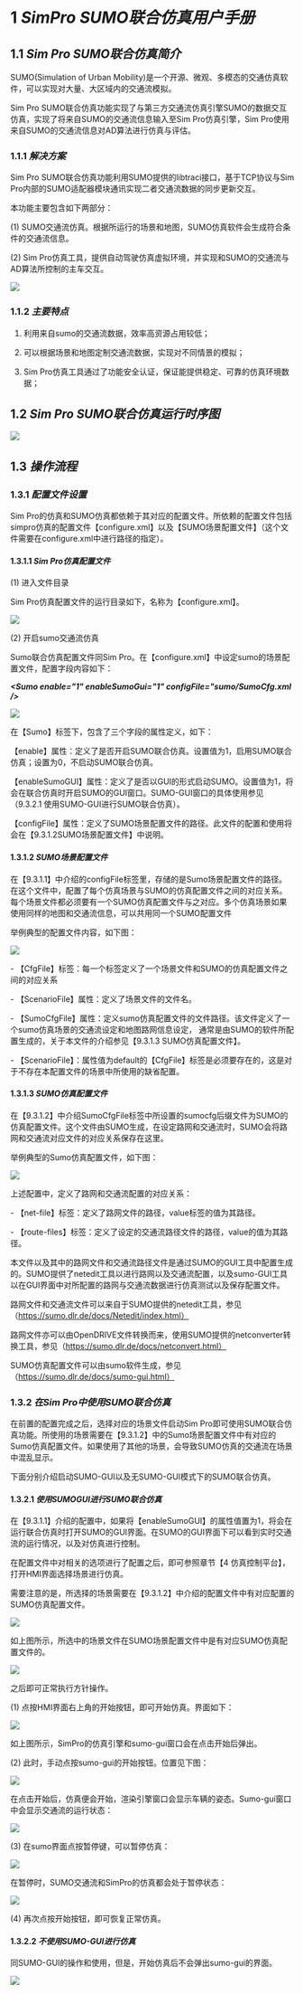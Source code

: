 # **1** ***SimPro SUMO联合仿真用户手册***

## **1.1** ***Sim Pro SUMO联合仿真简介***

SUMO(Simulation of Urban Mobility)是一个开源、微观、多模态的交通仿真软件，可以实现对大量、大区域内的交通流模拟。

Sim Pro SUMO联合仿真功能实现了与第三方交通流仿真引擎SUMO的数据交互仿真，实现了将来自SUMO的交通流信息输入至Sim Pro仿真引擎，Sim Pro使用来自SUMO的交通流信息对AD算法进行仿真与评估。

### **1.1.1** ***解决方案***

Sim Pro SUMO联合仿真功能利用SUMO提供的libtraci接口，基于TCP协议与Sim Pro内部的SUMO适配器模块通讯实现二者交通流数据的同步更新交互。

本功能主要包含如下两部分：

(1) SUMO交通流仿真。根据所运行的场景和地图，SUMO仿真软件会生成符合条件的交通流信息。

(2) Sim Pro仿真工具，提供自动驾驶仿真虚拟环境，并实现和SUMO的交通流与AD算法所控制的主车交互。

![](..\img\14\screenshot-20230428-153301.png)

### **1.1.2** ***主要特点***

1)	利用来自sumo的交通流数据，效率高资源占用较低；

2. 可以根据场景和地图定制交通流数据，实现对不同情景的模拟；

3)	Sim Pro仿真工具通过了功能安全认证，保证能提供稳定、可靠的仿真环境数据；

## **1.2** ***Sim Pro SUMO联合仿真运行时序图***

![](..\img\14\image.png)

## **1.3** ***操作流程***

### **1.3.1** ***配置文件设置***

Sim Pro的仿真和SUMO仿真都依赖于其对应的配置文件。所依赖的配置文件包括simpro仿真的配置文件【configure.xml】以及【SUMO场景配置文件】（这个文件需要在configure.xml中进行路径的指定）。

#### **1.3.1.1** ***Sim Pro仿真配置文件***

(1) 进入文件目录

Sim Pro仿真配置文件的运行目录如下，名称为【configure.xml】。

![](..\img\14\image1.png)

(2) 开启sumo交通流仿真

Sumo联合仿真配置文件同Sim Pro。在【configure.xml】中设定sumo的场景配置文件，配置字段内容如下：

***<Sumo enable="1" enableSumoGui="1" configFile="sumo/SumoCfg.xml />***

![](..\img\14\image2.png)

在【Sumo】标签下，包含了三个字段的属性定义，如下：

 【enable】属性：定义了是否开启SUMO联合仿真。设置值为1，启用SUMO联合仿真；设置为0，不启动SUMO联合仿真。

 【enableSumoGUI】属性：定义了是否以GUI的形式启动SUMO。设置值为1，将会在联合仿真时开启SUMO的GUI窗口。SUMO-GUI窗口的具体使用参见（9.3.2.1 使用SUMO-GUI进行SUMO联合仿真）。

 【configFile】属性：定义了SUMO场景配置文件的路径。此文件的配置和使用将会在【9.3.1.2SUMO场景配置文件】中说明。

#### **1.3.1.2** ***SUMO场景配置文件***

在【9.3.1.1】中介绍的configFile标签里，存储的是Sumo场景配置文件的路径。在这个文件中，配置了每个仿真场景与SUMO的仿真配置文件之间的对应关系。每个场景文件都必须要有一个SUMO仿真配置文件与之对应。多个仿真场景如果使用同样的地图和交通流信息，可以共用同一个SUMO配置文件

举例典型的配置文件内容，如下图：

![](..\img\14\image3.png)

\- 【CfgFile】标签：每一个标签定义了一个场景文件和SUMO的仿真配置文件之间的对应关系

\- 【ScenarioFile】属性：定义了场景文件的文件名。

\- 【SumoCfgFile】属性：定义sumo仿真配置文件的文件路径。该文件定义了一个sumo仿真场景的交通流设定和地图路网信息设定， 通常是由SUMO的软件所配置生成的，关于本文件的介绍参见【9.3.1.3 SUMO仿真配置文件】。

\- 【ScenarioFile】：属性值为default的【CfgFile】标签是必须要存在的，这是对于不存在本配置文件的场景中所使用的缺省配置。

#### **1.3.1.3** ***SUMO仿真配置文件***

在【9.3.1.2】中介绍SumoCfgFile标签中所设置的sumocfg后缀文件为SUMO的仿真配置文件。这个文件由SUMO生成，在设定路网和交通流时，SUMO会将路网和交通流对应文件的对应关系保存在这里。

举例典型的Sumo仿真配置文件，如下图：

![](..\img\14\image4.png)

上述配置中，定义了路网和交通流配置的对应关系：

\- 【net-file】标签：定义了路网文件的路径，value标签的值为其路径。

\- 【route-files】标签：定义了设定的交通流路径文件的路径，value的值为其路径。

本文件以及其中的路网文件和交通流路径文件是通过SUMO的GUI工具中配置生成的。SUMO提供了netedit工具以进行路网以及交通流配置，以及sumo-GUI工具以在GUI界面中对所配置的路网与交通流数据进行仿真测试以及保存配置文件。

路网文件和交通流文件可以来自于SUMO提供的netedit工具，参见（https://sumo.dlr.de/docs/Netedit/index.html）

路网文件亦可以由OpenDRIVE文件转换而来，使用SUMO提供的netconverter转换工具，参见（https://sumo.dlr.de/docs/netconvert.html）

SUMO仿真配置文件可以由sumo软件生成，参见（https://sumo.dlr.de/docs/sumo-gui.html）

### **1.3.2** ***在Sim Pro中使用SUMO联合仿真***

在前置的配置完成之后，选择对应的场景文件启动Sim Pro即可使用SUMO联合仿真功能。所使用的场景需要在【9.3.1.2】中的Sumo场景配置文件中有对应的Sumo仿真配置文件。如果使用了其他的场景，会导致SUMO仿真的交通流在场景中混乱显示。

下面分别介绍启动SUMO-GUI以及无SUMO-GUI模式下的SUMO联合仿真。

#### **1.3.2.1** ***使用SUMOGUI进行SUMO联合仿真***

在【9.3.1.1】介绍的配置中，如果将【enableSumoGUI】的属性值置为1，将会在运行联合仿真时打开SUMO的GUI界面。在SUMO的GUI界面下可以看到实时交通流的运行情况，以及对仿真进行控制。

在配置文件中对相关的选项进行了配置之后，即可参照章节【4 仿真控制平台】，打开HMI界面选择场景进行仿真。

需要注意的是，所选择的场景需要在【9.3.1.2】中介绍的配置文件中有对应配置的SUMO仿真配置文件。

![](..\img\14\image5.png)

如上图所示，所选中的场景文件在SUMO场景配置文件中是有对应SUMO仿真配置文件的。

![](..\img\14\image6.png)

之后即可正常执行方针操作。

(1) 点按HMI界面右上角的开始按钮，即可开始仿真。界面如下：

![](..\img\14\image7.png)

如上图所示，SimPro的仿真引擎和sumo-gui窗口会在点击开始后弹出。

(2) 此时，手动点按sumo-gui的开始按钮。位置见下图：

![](..\img\14\image8.png)

在点击开始后，仿真便会开始，渲染引擎窗口会显示车辆的姿态。Sumo-gui窗口中会显示交通流的运行状态：

![](..\img\14\image9.png)

(3) 在sumo界面点按暂停键，可以暂停仿真：

![](..\img\14\image10.png)

在暂停时，SUMO交通流和SimPro的仿真都会处于暂停状态：

![](..\img\14\image11.png)

(4) 再次点按开始按钮，即可恢复正常仿真。

#### **1.3.2.2** ***不使用SUMO-GUI进行仿真***

同SUMO-GUI的操作和使用，但是，开始仿真后不会弹出sumo-gui的界面。

![](..\img\14\image12.png)